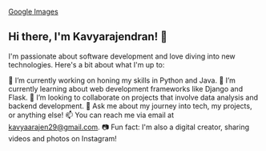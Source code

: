 [Google Images](https://images.app.goo.gl/LELfzgJpFcKjQ1LP8)

## Hi there, I'm Kavyarajendran! 👋

I'm passionate about software development and love diving into new technologies. Here's a bit about what I'm up to:

🔭 I’m currently working on honing my skills in Python and Java.
🌱 I’m currently learning about web development frameworks like Django and Flask.
👯 I’m looking to collaborate on projects that involve data analysis and backend development.
💬 Ask me about my journey into tech, my projects, or anything else!
📫 You can reach me via email at kavyaarajen29@gmail.com.
📷 Fun fact: I'm also a digital creator, sharing videos and photos on Instagram! 
